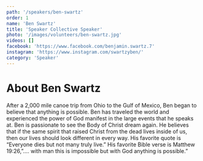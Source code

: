 ```yaml
---
path: '/speakers/ben-swartz'
order: 1
name: 'Ben Swartz'
title: 'Speaker Collective Speaker'
photo: '/images/volunteers/ben-swartz.jpg'
videos: []
facebook: 'https://www.facebook.com/benjamin.swartz.7'
instagram: 'https://www.instagram.com/swartzyben/'
category: 'Speaker'
---
```


# About Ben Swartz

After a 2,000 mile canoe trip from Ohio to the Gulf of Mexico, Ben began to believe that anything is possible. Ben has traveled the world and experienced the power of God manifest in the large events that he speaks at. Ben is passionate to see the Body of Christ dream again. He believes that if the same spirit that raised Christ from the dead lives inside of us, then our lives should look different in every way. His favorite quote is “Everyone dies but not many truly live.” His favorite Bible verse is Matthew 19:26,”.... with man this is impossible but with God anything is possible.”
